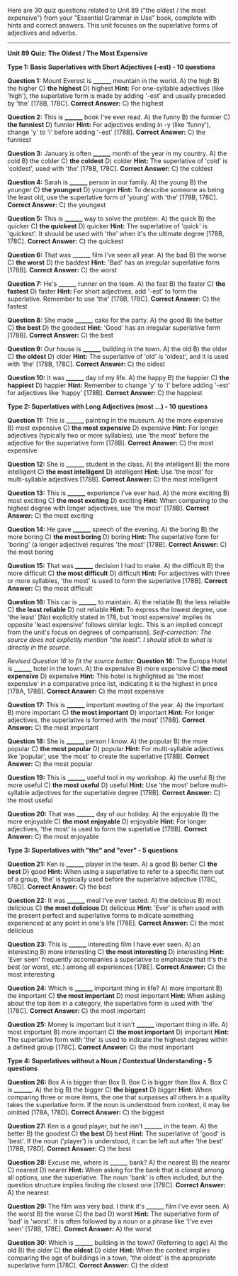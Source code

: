 Here are 30 quiz questions related to Unit 89 ("the oldest / the most expensive") from your "Essential Grammar in Use" book, complete with hints and correct answers. This unit focuses on the superlative forms of adjectives and adverbs.

---

**Unit 89 Quiz: The Oldest / The Most Expensive**

**Type 1: Basic Superlatives with Short Adjectives (-est) - 10 questions**

**Question 1:** Mount Everest is **______** mountain in the world.
A) the high
B) the higher
C) **the highest**
D) highest
**Hint:** For one-syllable adjectives (like 'high'), the superlative form is made by adding '-est' and usually preceded by 'the' [178B, 178C].
****Correct Answer:**** C) the highest

**Question 2:** This is **______** book I've ever read.
A) the funny
B) the funnier
C) **the funniest**
D) funnier
**Hint:** For adjectives ending in -y (like 'funny'), change 'y' to 'i' before adding '-est' [178B].
****Correct Answer:**** C) the funniest

**Question 3:** January is often **______** month of the year in my country.
A) the cold
B) the colder
C) **the coldest**
D) colder
**Hint:** The superlative of 'cold' is 'coldest', used with 'the' [178B, 178C].
****Correct Answer:**** C) the coldest

**Question 4:** Sarah is **______** person in our family.
A) the young
B) the younger
C) **the youngest**
D) younger
**Hint:** To describe someone as being the least old, use the superlative form of 'young' with 'the' [178B, 178C].
****Correct Answer:**** C) the youngest

**Question 5:** This is **______** way to solve the problem.
A) the quick
B) the quicker
C) **the quickest**
D) quicker
**Hint:** The superlative of 'quick' is 'quickest'. It should be used with 'the' when it's the ultimate degree [178B, 178C].
****Correct Answer:**** C) the quickest

**Question 6:** That was **______** film I've seen all year.
A) the bad
B) the worse
C) **the worst**
D) the baddest
**Hint:** 'Bad' has an irregular superlative form [178B].
****Correct Answer:**** C) the worst

**Question 7:** He's **______** runner on the team.
A) the fast
B) the faster
C) **the fastest**
D) faster
**Hint:** For short adjectives, add '-est' to form the superlative. Remember to use 'the' [178B, 178C].
****Correct Answer:**** C) the fastest

**Question 8:** She made **______** cake for the party.
A) the good
B) the better
C) **the best**
D) the goodest
**Hint:** 'Good' has an irregular superlative form [178B].
****Correct Answer:**** C) the best

**Question 9:** Our house is **______** building in the town.
A) the old
B) the older
C) **the oldest**
D) older
**Hint:** The superlative of 'old' is 'oldest', and it is used with 'the' [178B, 178C].
****Correct Answer:**** C) the oldest

**Question 10:** It was **______** day of my life.
A) the happy
B) the happier
C) **the happiest**
D) happier
**Hint:** Remember to change 'y' to 'i' before adding '-est' for adjectives like 'happy' [178B].
****Correct Answer:**** C) the happiest

**Type 2: Superlatives with Long Adjectives (most ...) - 10 questions**

**Question 11:** This is **______** painting in the museum.
A) the more expensive
B) most expensive
C) **the most expensive**
D) expensive
**Hint:** For longer adjectives (typically two or more syllables), use 'the most' before the adjective for the superlative form [178B].
****Correct Answer:**** C) the most expensive

**Question 12:** She is **______** student in the class.
A) the intelligent
B) the more intelligent
C) **the most intelligent**
D) intelligent
**Hint:** Use 'the most' for multi-syllable adjectives [178B].
****Correct Answer:**** C) the most intelligent

**Question 13:** This is **______** experience I've ever had.
A) the more exciting
B) most exciting
C) **the most exciting**
D) exciting
**Hint:** When comparing to the highest degree with longer adjectives, use 'the most' [178B].
****Correct Answer:**** C) the most exciting

**Question 14:** He gave **______** speech of the evening.
A) the boring
B) the more boring
C) **the most boring**
D) boring
**Hint:** The superlative form for 'boring' (a longer adjective) requires 'the most' [178B].
****Correct Answer:**** C) the most boring

**Question 15:** That was **______** decision I had to make.
A) the difficult
B) the more difficult
C) **the most difficult**
D) difficult
**Hint:** For adjectives with three or more syllables, 'the most' is used to form the superlative [178B].
****Correct Answer:**** C) the most difficult

**Question 16:** This car is **______** to maintain.
A) the reliable
B) the less reliable
C) **the least reliable**
D) not reliable
**Hint:** To express the lowest degree, use 'the least' [Not explicitly stated in 178, but 'most expensive' implies its opposite 'least expensive' follows similar logic. This is an implied concept from the unit's focus on degrees of comparison]. *Self-correction: The source does not explicitly mention "the least". I should stick to what is directly in the source.*

*Revised Question 16 to fit the source better:*
**Question 16:** The Europa Hotel is **______** hotel in the town.
A) the expensive
B) more expensive
C) **the most expensive**
D) expensive
**Hint:** This hotel is highlighted as 'the most expensive' in a comparative price list, indicating it is the highest in price [178A, 178B].
****Correct Answer:**** C) the most expensive

**Question 17:** This is **______** important meeting of the year.
A) the important
B) more important
C) **the most important**
D) important
**Hint:** For longer adjectives, the superlative is formed with 'the most' [178B].
****Correct Answer:**** C) the most important

**Question 18:** She is **______** person I know.
A) the popular
B) the more popular
C) **the most popular**
D) popular
**Hint:** For multi-syllable adjectives like 'popular', use 'the most' to create the superlative [178B].
****Correct Answer:**** C) the most popular

**Question 19:** This is **______** useful tool in my workshop.
A) the useful
B) the more useful
C) **the most useful**
D) useful
**Hint:** Use 'the most' before multi-syllable adjectives for the superlative degree [178B].
****Correct Answer:**** C) the most useful

**Question 20:** That was **______** day of our holiday.
A) the enjoyable
B) the more enjoyable
C) **the most enjoyable**
D) enjoyable
**Hint:** For longer adjectives, 'the most' is used to form the superlative [178B].
****Correct Answer:**** C) the most enjoyable

**Type 3: Superlatives with "the" and "ever" - 5 questions**

**Question 21:** Ken is **______** player in the team.
A) a good
B) better
C) **the best**
D) good
**Hint:** When using a superlative to refer to a specific item out of a group, 'the' is typically used before the superlative adjective [178C, 178D].
****Correct Answer:**** C) the best

**Question 22:** It was **______** meal I've ever tasted.
A) the delicious
B) most delicious
C) **the most delicious**
D) delicious
**Hint:** 'Ever' is often used with the present perfect and superlative forms to indicate something experienced at any point in one's life [178E].
****Correct Answer:**** C) the most delicious

**Question 23:** This is **______** interesting film I have ever seen.
A) an interesting
B) more interesting
C) **the most interesting**
D) interesting
**Hint:** 'Ever seen' frequently accompanies a superlative to emphasize that it's the best (or worst, etc.) among all experiences [178E].
****Correct Answer:**** C) the most interesting

**Question 24:** Which is **______** important thing in life?
A) more important
B) the important
C) **the most important**
D) most important
**Hint:** When asking about the top item in a category, the superlative form is used with 'the' [178C].
****Correct Answer:**** C) the most important

**Question 25:** Money is important but it isn't **______** important thing in life.
A) most important
B) more important
C) **the most important**
D) important
**Hint:** The superlative form with 'the' is used to indicate the highest degree within a defined group [178C].
****Correct Answer:**** C) the most important

**Type 4: Superlatives without a Noun / Contextual Understanding - 5 questions**

**Question 26:** Box A is bigger than Box B. Box C is bigger than Box A. Box C is **______**.
A) the big
B) the bigger
C) **the biggest**
D) bigger
**Hint:** When comparing three or more items, the one that surpasses all others in a quality takes the superlative form. If the noun is understood from context, it may be omitted [178A, 178D].
****Correct Answer:**** C) the biggest

**Question 27:** Ken is a good player, but he isn't **______** in the team.
A) the better
B) the goodest
C) **the best**
D) best
**Hint:** The superlative of 'good' is 'best'. If the noun ('player') is understood, it can be left out after 'the best' [178B, 178D].
****Correct Answer:**** C) the best

**Question 28:** Excuse me, where is **______** bank?
A) the nearest
B) the nearer
C) nearest
D) nearer
**Hint:** When asking for the bank that is closest among all options, use the superlative. The noun 'bank' is often included, but the question structure implies finding *the* closest one [178C].
****Correct Answer:**** A) the nearest

**Question 29:** The film was very bad. I think it's **______** film I've ever seen.
A) the worst
B) the worse
C) the bad
D) worst
**Hint:** The superlative form of 'bad' is 'worst'. It is often followed by a noun or a phrase like 'I've ever seen' [178B, 178E].
****Correct Answer:**** A) the worst

**Question 30:** Which is **______** building in the town? (Referring to age)
A) the old
B) the older
C) **the oldest**
D) older
**Hint:** When the context implies comparing the age of buildings in a town, 'the oldest' is the appropriate superlative form [178C].
****Correct Answer:**** C) the oldest